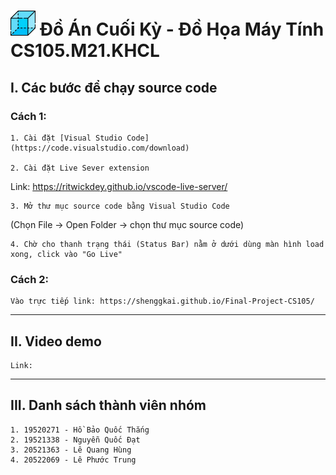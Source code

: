 <h1> <img src="img/box3.png" width="40"> Đồ Án Cuối Kỳ - Đồ Họa Máy Tính CS105.M21.KHCL</h1>


## I. Các bước để chạy source code

### Cách 1:
    1. Cài đặt [Visual Studio Code](https://code.visualstudio.com/download)

    2. Cài đặt Live Sever extension
   Link: https://ritwickdey.github.io/vscode-live-server/

    3. Mở thư mục source code bằng Visual Studio Code
   (Chọn File -> Open Folder -> chọn thư mục source code)

    4. Chờ cho thanh trạng thái (Status Bar) nằm ở dưới dùng màn hình load xong, click vào "Go Live" 

### Cách 2:
    Vào trực tiếp link: https://shenggkai.github.io/Final-Project-CS105/

---
## II. Video demo
    Link: 
---
## III. Danh sách thành viên nhóm
    1. 19520271 - Hồ Bảo Quốc Thắng
    2. 19521338 - Nguyễn Quốc Đạt
    3. 20521363 - Lê Quang Hùng
    4. 20522069 - Lê Phước Trung 